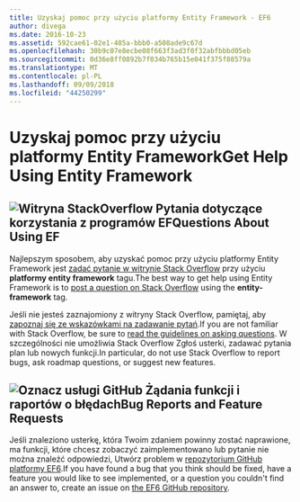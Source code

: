 ```yaml
---
title: Uzyskaj pomoc przy użyciu platformy Entity Framework - EF6
author: divega
ms.date: 2016-10-23
ms.assetid: 592cae61-02e1-485a-bbb0-a508ade9c67d
ms.openlocfilehash: 30b9c07e8ecbe08f663f3ad3f0f32abfbbbd05eb
ms.sourcegitcommit: 0d36e8ff0892b7f034b765b15e041f375f88579a
ms.translationtype: MT
ms.contentlocale: pl-PL
ms.lasthandoff: 09/09/2018
ms.locfileid: "44250299"
---
```

# <a name="get-help-using-entity-framework"></a><span data-ttu-id="c452d-102">Uzyskaj pomoc przy użyciu platformy Entity Framework</span><span class="sxs-lookup"><span data-stu-id="c452d-102">Get Help Using Entity Framework</span></span>
## <a name="stackoverflowef6mediastackoverflowpng-questions-about-using-ef"></a>![Witryna StackOverflow](~/ef6/media/stackoverflow.png) <span data-ttu-id="c452d-104">Pytania dotyczące korzystania z programów EF</span><span class="sxs-lookup"><span data-stu-id="c452d-104">Questions About Using EF</span></span>  

<span data-ttu-id="c452d-105">Najlepszym sposobem, aby uzyskać pomoc przy użyciu platformy Entity Framework jest [zadać pytanie w witrynie Stack Overflow](http://stackoverflow.com/questions/ask) przy użyciu **platformy entity framework** tagu.</span><span class="sxs-lookup"><span data-stu-id="c452d-105">The best way to get help using Entity Framework is to [post a question on Stack Overflow](http://stackoverflow.com/questions/ask) using the **entity-framework** tag.</span></span>  

<span data-ttu-id="c452d-106">Jeśli nie jesteś zaznajomiony z witryny Stack Overflow, pamiętaj, aby [zapoznaj się ze wskazówkami na zadawanie pytań](http://stackoverflow.com/help/asking).</span><span class="sxs-lookup"><span data-stu-id="c452d-106">If you are not familiar with Stack Overflow, be sure to [read the guidelines on asking questions](http://stackoverflow.com/help/asking).</span></span> <span data-ttu-id="c452d-107">W szczególności nie umożliwia Stack Overflow Zgłoś usterki, zadawać pytania plan lub nowych funkcji.</span><span class="sxs-lookup"><span data-stu-id="c452d-107">In particular, do not use Stack Overflow to report bugs, ask roadmap questions, or suggest new features.</span></span>  

## <a name="github-markef6mediagithub-mark-32pxpng-bug-reports-and-feature-requests"></a>![Oznacz usługi GitHub](~/ef6/media/github-mark-32px.png) <span data-ttu-id="c452d-109">Żądania funkcji i raportów o błędach</span><span class="sxs-lookup"><span data-stu-id="c452d-109">Bug Reports and Feature Requests</span></span>  

<span data-ttu-id="c452d-110">Jeśli znaleziono usterkę, która Twoim zdaniem powinny zostać naprawione, ma funkcji, które chcesz zobaczyć zaimplementowano lub pytanie nie można znaleźć odpowiedzi, Utwórz problem w [repozytorium GitHub platformy EF6](https://github.com/aspnet/EntityFramework6/issues).</span><span class="sxs-lookup"><span data-stu-id="c452d-110">If you have found a bug that you think should be fixed, have a feature you would like to see implemented, or a question you couldn't find an answer to, create an issue on [the EF6 GitHub repository](https://github.com/aspnet/EntityFramework6/issues).</span></span>
